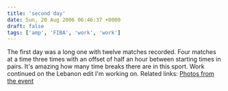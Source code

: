 ```yaml
---
title: 'second day'
date: Sun, 20 Aug 2006 06:46:37 +0000
draft: false
tags: ['amp', 'FIBA', 'work', 'work']
---
```


The first day was a long one with twelve matches recorded. Four matches at a time three times with an offset of half an hour between starting times in pairs. It's amazing how many time breaks there are in this sport. Work continued on the Lebanon edit I'm working on. Related links: [Photos from the event](http://www.fiba.com/pages/eng/fe/06_wcm/fanZone/photZone/photDay/fe_fanZone_photDayGall.asp)